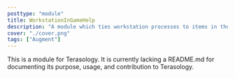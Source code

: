 ```yaml
---
posttype: "module" 
title: WorkstationInGameHelp
description: "A module which ties workstation processes to items in the InGameHelp module."
cover: "./cover.png"
tags: ["Augment"]
---
```

This is a module for Terasology. It is currently lacking a README.md for documenting its purpose, usage, and contribution to Terasology.